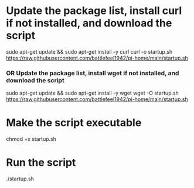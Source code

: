 # Update the package list, install curl if not installed, and download the script
sudo apt-get update && sudo apt-get install -y curl
curl -o startup.sh https://raw.githubusercontent.com/battlefeel1942/pi-home/main/startup.sh

### OR Update the package list, install wget if not installed, and download the script
sudo apt-get update && sudo apt-get install -y wget
wget -O startup.sh https://raw.githubusercontent.com/battlefeel1942/pi-home/main/startup.sh

# Make the script executable
chmod +x startup.sh

# Run the script
./startup.sh

